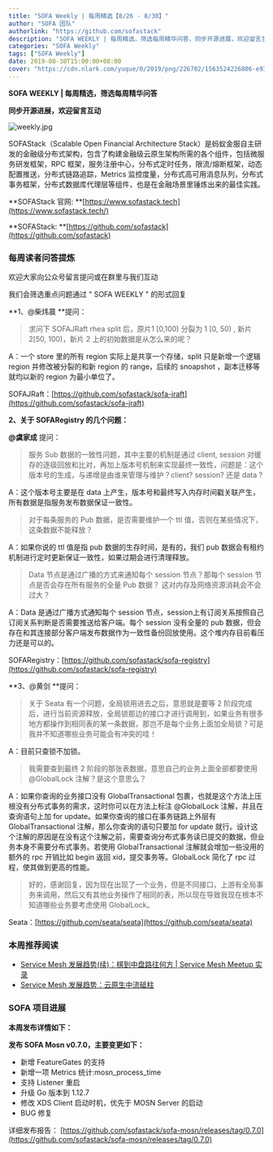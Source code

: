 ```yaml
---
title: "SOFA Weekly | 每周精选【8/26 - 8/30】"
author: "SOFA 团队"
authorlink: "https://github.com/sofastack"
description: "SOFA WEEKLY | 每周精选，筛选每周精华问答，同步开源进展，欢迎留言互动。"
categories: "SOFA Weekly"
tags: ["SOFA Weekly"]
date: 2019-08-30T15:00:00+08:00
cover: "https://cdn.nlark.com/yuque/0/2019/png/226702/1563524226806-e93607a3-1b77-4ca2-8c3c-0384ab966154.png"
---
```


**SOFA WEEKLY | 每周精选，筛选每周精华问答**

**同步开源进展，欢迎留言互动**

![weekly.jpg](https://cdn.nlark.com/yuque/0/2019/jpeg/226702/1562925824761-fc720f21-9622-437b-a783-0b0729eda119.jpeg)

SOFAStack（Scalable Open Financial Architecture Stack）是蚂蚁金服自主研发的金融级分布式架构，包含了构建金融级云原生架构所需的各个组件，包括微服务研发框架，RPC 框架，服务注册中心，分布式定时任务，限流/熔断框架，动态配置推送，分布式链路追踪，Metrics 监控度量，分布式高可用消息队列，分布式事务框架，分布式数据库代理层等组件，也是在金融场景里锤炼出来的最佳实践。

**SOFAStack 官网: **[https://www.sofastack.tech](https://www.sofastack.tech/)

**SOFAStack: **[https://github.com/sofastack](https://github.com/sofastack)

### 每周读者问答提炼

欢迎大家向公众号留言提问或在群里与我们互动

我们会筛选重点问题通过 " SOFA WEEKLY " 的形式回复

**1、@柴炜晨 **提问：

> 求问下 SOFAJRaft rhea split 后，原片1 [0,100) 分裂为 1 [0, 50) , 新片 2[50, 100)，新片 2 上的初始数据是从怎么来的呢？

A：一个 store 里的所有 region 实际上是共享一个存储，split 只是新增一个逻辑 region 并修改被分裂的和新 region 的 range，后续的 snoapshot ，副本迁移等就均以新的 region 为最小单位了。

SOFAJRaft：[https://github.com/sofastack/sofa-jraft](https://github.com/sofastack/sofa-jraft)

**2、关于 SOFARegistry 的几个问题：**

**@虞家成** 提问：

> 服务 Sub 数据的一致性问题，其中主要的机制是通过 client, session 对缓存的逐级回放和比对，再加上版本号机制来实现最终一致性，问题是：这个版本号的生成，与递增是由谁来管理与维护？client? session? 还是 data ? 

A：这个版本号主要是在 data 上产生，版本号和最终写入内存时间戳关联产生，所有数据是指服务发布数据保证一致性。

> 对于每条服务的 Pub 数据，是否需要维护一个 ttl 值，否则在某些情况下，这条数据不能释放？ 

A：如果你说的 ttl 值是指 pub 数据的生存时间，是有的，我们 pub 数据会有租约机制进行定时更新保证一致性，如果过期会进行清理释放。

> Data 节点是通过广播的方式来通知每个 session 节点？那每个 session 节点是否会存在所有服务的全量 Pub 数据？ 这对内存及网络资源消耗会不会过大？

A：Data 是通过广播方式通知每个 session 节点，session上有订阅关系按照自己订阅关系判断是否需要推送给客户端。每个 session 没有全量的 pub 数据，但会存在和其连接部分客户端发布数据作为一致性备份回放使用。这个堆内存目前看压力还是可以的。

SOFARegistry：[https://github.com/sofastack/sofa-registry](https://github.com/sofastack/sofa-registry)

**3、@黄剑 **提问：

> 关于 Seata 有一个问题，全局锁用进去之后，意思就是要等 2 阶段完成后，进行当前资源释放，全局锁那边的接口才进行调用到，如果业务有很多地方都操作到相同表的某一条数据，那岂不是每个业务上面加全局锁？可是我并不知道哪些业务可能会有冲突的哇！

A：目前只查锁不加锁。

> 我需要查到最终 2 阶段的那张表数据，意思自己的业务上面全部都要使用 @GlobalLock 注解？是这个意思么？

A：如果你查询的业务接口没有 GlobalTransactional 包裹，也就是这个方法上压根没有分布式事务的需求，这时你可以在方法上标注 @GlobalLock 注解，并且在查询语句上加 for update。如果你查询的接口在事务链路上外层有 GlobalTransactional 注解，那么你查询的语句只要加 for update 就行。设计这个注解的原因是在没有这个注解之前，需要查询分布式事务读已提交的数据，但业务本身不需要分布式事务。若使用 GlobalTransactional 注解就会增加一些没用的额外的 rpc 开销比如 begin 返回 xid，提交事务等。GlobalLock 简化了 rpc 过程，使其做到更高的性能。

> 好的，感谢回复，因为现在出现了一个业务，但是不同接口，上游有全局事务来调用，然后又有其他业务操作了相同的表，所以现在导致我现在根本不知道哪些业务要考虑使用 GlobalLock。

Seata：[https://github.com/seata/seata](https://github.com/seata/seata)

### 本周推荐阅读

- [Service Mesh 发展趋势(续)：棋到中盘路往何方 | Service Mesh Meetup 实录](https://www.sofastack.tech/blog/service-mesh-development-trend-2/)
- [Service Mesh 发展趋势：云原生中流砥柱](https://www.sofastack.tech/blog/service-mesh-development-trend-1/)

### SOFA 项目进展

**本周发布详情如下：**

**发布 SOFA Mosn v0.7.0，主要变更如下：**

- 新增 FeatureGates 的支持
- 新增一项 Metrics 统计:mosn_process_time
- 支持 Listener 重启
- 升级 Go 版本到 1.12.7
- 修改 XDS Client 启动时机，优先于 MOSN Server 的启动
- BUG 修复

详细发布报告：
[https://github.com/sofastack/sofa-mosn/releases/tag/0.7.0](https://github.com/sofastack/sofa-mosn/releases/tag/0.7.0)